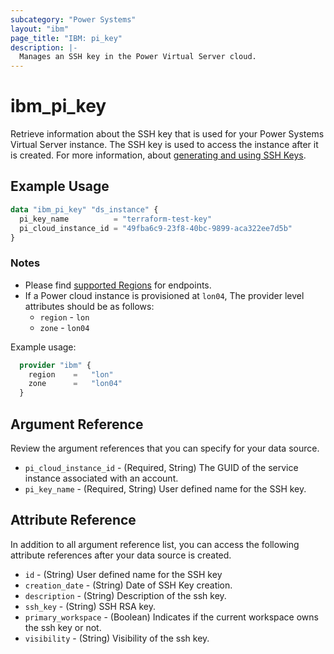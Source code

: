 ```yaml
---
subcategory: "Power Systems"
layout: "ibm"
page_title: "IBM: pi_key"
description: |-
  Manages an SSH key in the Power Virtual Server cloud.
---
```


# ibm_pi_key

Retrieve information about the SSH key that is used for your Power Systems Virtual Server instance. The SSH key is used to access the instance after it is created. For more information, about [generating and using SSH Keys](https://cloud.ibm.com/docs/power-iaas?topic=power-iaas-creating-ssh-key).

## Example Usage

```terraform
data "ibm_pi_key" "ds_instance" {
  pi_key_name          = "terraform-test-key"
  pi_cloud_instance_id = "49fba6c9-23f8-40bc-9899-aca322ee7d5b"
}
```

### Notes

- Please find [supported Regions](https://cloud.ibm.com/apidocs/power-cloud#endpoint) for endpoints.
- If a Power cloud instance is provisioned at `lon04`, The provider level attributes should be as follows:
  - `region` - `lon`
  - `zone` - `lon04`

Example usage:

  ```terraform
    provider "ibm" {
      region    =   "lon"
      zone      =   "lon04"
    }
  ```

## Argument Reference

Review the argument references that you can specify for your data source.

- `pi_cloud_instance_id` - (Required, String) The GUID of the service instance associated with an account.
- `pi_key_name`  - (Required, String) User defined name for the SSH key.

## Attribute Reference

In addition to all argument reference list, you can access the following attribute references after your data source is created.

- `id` - (String) User defined name for the SSH key
- `creation_date` - (String) Date of SSH Key creation.
- `description` - (String) Description of the ssh key.
- `ssh_key` - (String) SSH RSA key.
- `primary_workspace` - (Boolean) Indicates if the current workspace owns the ssh key or not.
- `visibility` - (String) Visibility of the ssh key.
